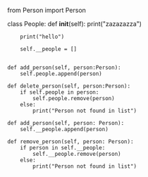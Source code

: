 from Person import Person


class People:
    def __init__(self):
        print("zazazazza")

        print("hello")

        self.__people = []


    def add_person(self, person:Person):
        self.people.append(person)

    def delete_person(self, person:Person):
        if self.people in person:
            self.people.remove(person)
        else:
            print("Person not found in list")
            
    def add_person(self, person: Person):
        self.__people.append(person)

    def remove_person(self, person: Person):
        if person in self.__people:
            self.__people.remove(person)
        else:
            print("Person not found in list")

